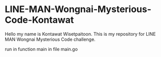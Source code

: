 # LINE-MAN-Wongnai-Mysterious-Code-Kontawat

Hello my name is Kontawat Wisetpaitoon. This is my repository for LINE MAN Wongnai Mysterious Code challenge.

run in function main in file main.go 

